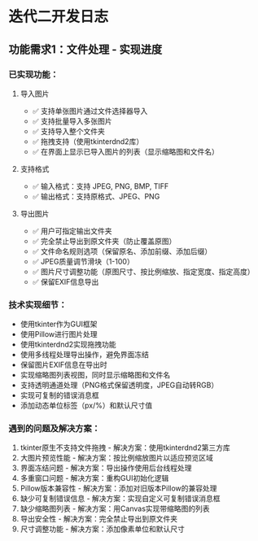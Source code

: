 # 迭代二开发日志

## 功能需求1：文件处理 - 实现进度

### 已实现功能：
1. 导入图片
   - ✅ 支持单张图片通过文件选择器导入
   - ✅ 支持批量导入多张图片
   - ✅ 支持导入整个文件夹
   - ✅ 拖拽支持（使用tkinterdnd2库）
   - ✅ 在界面上显示已导入图片的列表（显示缩略图和文件名）

2. 支持格式
   - ✅ 输入格式：支持 JPEG, PNG, BMP, TIFF
   - ✅ 输出格式：支持原格式、JPEG、PNG

3. 导出图片
   - ✅ 用户可指定输出文件夹
   - ✅ 完全禁止导出到原文件夹（防止覆盖原图）
   - ✅ 文件命名规则选项（保留原名、添加前缀、添加后缀）
   - ✅ JPEG质量调节滑块（1-100）
   - ✅ 图片尺寸调整功能（原图尺寸、按比例缩放、指定宽度、指定高度）
   - ✅ 保留EXIF信息导出

### 技术实现细节：
- 使用tkinter作为GUI框架
- 使用Pillow进行图片处理
- 使用tkinterdnd2实现拖拽功能
- 使用多线程处理导出操作，避免界面冻结
- 保留图片EXIF信息在导出时
- 实现缩略图列表视图，同时显示缩略图和文件名
- 支持透明通道处理（PNG格式保留透明度，JPEG自动转RGB）
- 实现可复制的错误消息框
- 添加动态单位标签（px/%）和默认尺寸值

### 遇到的问题及解决方案：
1. tkinter原生不支持文件拖拽 - 解决方案：使用tkinterdnd2第三方库
2. 大图片预览性能 - 解决方案：按比例缩放图片以适应预览区域
3. 界面冻结问题 - 解决方案：导出操作使用后台线程处理
4. 多重窗口问题 - 解决方案：重构GUI初始化逻辑
5. Pillow版本兼容性 - 解决方案：添加对旧版本Pillow的兼容处理
6. 缺少可复制错误信息 - 解决方案：实现自定义可复制错误消息框
7. 缺少缩略图列表 - 解决方案：用Canvas实现带缩略图的列表
8. 导出安全性 - 解决方案：完全禁止导出到原文件夹
9. 尺寸调整功能 - 解决方案：添加像素单位和默认尺寸